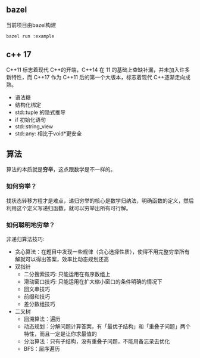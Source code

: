 ## bazel
当前项目由bazel构建
```
bazel run :example
```
## c++ 17
C++11 标志着现代 C++的开端，C++14 在 11 的基础上查缺补漏，并未加入许多新特性，而 C++17 作为 C++11 后的第一个大版本，标志着现代 C++逐渐走向成熟。
- 语法糖
- 结构化绑定
- std::tuple 的隐式推导
- if 初始化语句
- std::string_view
- std::any: 相比于void*更安全

## 算法
算法的本质就是**穷举**，这点跟数学是不一样的。
### 如何穷举？
找状态转移方程才是难点，递归穷举的核心是数学归纳法，明确函数的定义，然后利用这个定义写递归函数，就可以穷举出所有可行解。
### 如何聪明地穷举？
非递归算法技巧:
- 贪心算法：在题目中发现一些规律（贪心选择性质），使得不用完整穷举所有解就可以得出答案，效率比动态规划还高
- 双指针
    - 二分搜索技巧: 只能运用在有序数组上
    - 滑动窗口技巧: 只能运用在扩大缩小窗口的条件明确的情况下
    - 回文串技巧
    - 前缀和技巧
    - 差分数组技巧
- 二叉树
    - 回溯算法：遍历
    - 动态规划：分解问题计算答案，有「最优子结构」和「重叠子问题」两个特性，而且一定是让你求最值的
    - 分治算法：只有子结构，没有重叠子问题，不能用备忘录去优化
    - BFS：层序遍历

